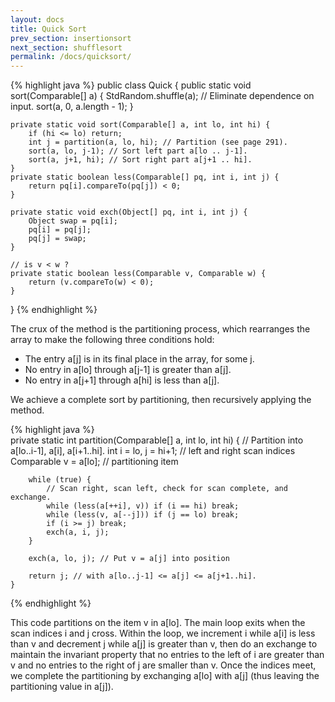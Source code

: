 ```yaml
---
layout: docs
title: Quick Sort
prev_section: insertionsort
next_section: shufflesort
permalink: /docs/quicksort/
---
```


{% highlight java %}
public class Quick {
	public static void sort(Comparable[] a)	{
		StdRandom.shuffle(a); // Eliminate dependence on input.
		sort(a, 0, a.length - 1);
	}
	
	private static void sort(Comparable[] a, int lo, int hi) {
		if (hi <= lo) return;
		int j = partition(a, lo, hi); // Partition (see page 291).
		sort(a, lo, j-1); // Sort left part a[lo .. j-1].
		sort(a, j+1, hi); // Sort right part a[j+1 .. hi].
	}
	private static boolean less(Comparable[] pq, int i, int j) {
        return pq[i].compareTo(pq[j]) < 0;
    }

    private static void exch(Object[] pq, int i, int j) {
        Object swap = pq[i];
        pq[i] = pq[j];
        pq[j] = swap;
    }

    // is v < w ?
    private static boolean less(Comparable v, Comparable w) {
        return (v.compareTo(w) < 0);
    }
}
{% endhighlight %}

The crux of the method is the partitioning process, which rearranges the array to
make the following three conditions hold:

- The entry a[j] is in its final place in the array, for some j.
- No entry in a[lo] through a[j-1] is greater than a[j].
- No entry in a[j+1] through a[hi] is less than a[j].

We achieve a complete sort by partitioning, then recursively applying the method.

{% highlight java %}	
	private static int partition(Comparable[] a, int lo, int hi) {
		// Partition into a[lo..i-1], a[i], a[i+1..hi].
		int i = lo, j = hi+1; // left and right scan indices
		Comparable v = a[lo]; // partitioning item
		
		while (true) {
			// Scan right, scan left, check for scan complete, and exchange.
			while (less(a[++i], v)) if (i == hi) break;
			while (less(v, a[--j])) if (j == lo) break;
			if (i >= j) break;
			exch(a, i, j);
		}
	
		exch(a, lo, j); // Put v = a[j] into position
		
		return j; // with a[lo..j-1] <= a[j] <= a[j+1..hi].
	}	
{% endhighlight %}

This code partitions on the item v in a[lo]. The main loop exits when the scan indices i and j cross.
Within the loop, we increment i while a[i] is less than v and decrement j while a[j] is greater than
v, then do an exchange to maintain the invariant property that no entries to the left of i are greater
than v and no entries to the right of j are smaller than v. Once the indices meet, we complete the
partitioning by exchanging a[lo] with a[j] (thus leaving the partitioning value in a[j]).